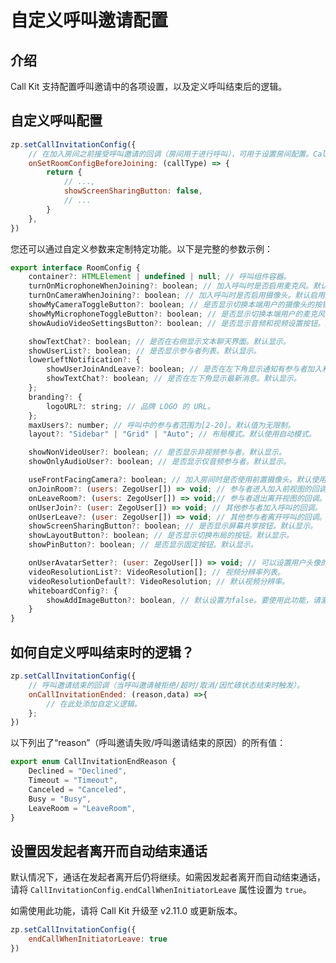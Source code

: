 # 自定义呼叫邀请配置

## 介绍

Call Kit 支持配置呼叫邀请中的各项设置，以及定义呼叫结束后的逻辑。

## 自定义呼叫配置

```javascript
zp.setCallInvitationConfig({
    // 在加入房间之前接受呼叫邀请的回调（房间用于进行呼叫），可用于设置房间配置。Call Kit 使您能够自动加入房间，并根据特定呼叫类型（ZegoInvitationType）调整房间配置。
    onSetRoomConfigBeforeJoining: (callType) => {
        return {
            // ...,
            showScreenSharingButton: false,
            // ...
        }
    },
})
```

您还可以通过自定义参数来定制特定功能。以下是完整的参数示例：

``` javascript
export interface RoomConfig {
    container?: HTMLElement | undefined | null; // 呼叫组件容器。
    turnOnMicrophoneWhenJoining?: boolean; // 加入呼叫时是否启用麦克风。默认启用。
    turnOnCameraWhenJoining?: boolean; // 加入呼叫时是否启用摄像头。默认启用。
    showMyCameraToggleButton?: boolean; // 是否显示切换本端用户的摄像头的按钮。默认显示。
    showMyMicrophoneToggleButton?: boolean; // 是否显示切换本端用户的麦克风的按钮。默认显示。
    showAudioVideoSettingsButton?: boolean; // 是否显示音频和视频设置按钮。默认显示。

    showTextChat?: boolean; // 是否在右侧显示文本聊天界面。默认显示。
    showUserList?: boolean; // 是否显示参与者列表。默认显示。
    lowerLeftNotification?: {
        showUserJoinAndLeave?: boolean; // 是否在左下角显示通知有参与者加入和离开房间。默认显示。
        showTextChat?: boolean; // 是否在左下角显示最新消息。默认显示。
    };
    branding?: {
        logoURL?: string; // 品牌 LOGO 的 URL。
    };
    maxUsers?: number; // 呼叫中的参与者范围为[2-20]。默认值为无限制。
    layout?: "Sidebar" | "Grid" | "Auto"; // 布局模式。默认使用自动模式。

    showNonVideoUser?: boolean; // 是否显示非视频参与者。默认显示。
    showOnlyAudioUser?: boolean; // 是否显示仅音频参与者。默认显示。

    useFrontFacingCamera?: boolean; // 加入房间时是否使用前置摄像头。默认使用前置摄像头。
    onJoinRoom?: (users: ZegoUser[]) => void; // 参与者进入加入前视图的回调。
    onLeaveRoom?: (users: ZegoUser[]) => void;// 参与者退出离开视图的回调。
    onUserJoin?: (user: ZegoUser[]) => void; // 其他参与者加入呼叫的回调。
    onUserLeave?: (user: ZegoUser[]) => void; // 其他参与者离开呼叫的回调。
    showScreenSharingButton?: boolean; // 是否显示屏幕共享按钮。默认显示。
    showLayoutButton?: boolean; // 是否显示切换布局的按钮。默认显示。
    showPinButton?: boolean; // 是否显示固定按钮。默认显示。

    onUserAvatarSetter?: (user: ZegoUser[]) => void; // 可以设置用户头像的回调。
    videoResolutionList?: VideoResolution[]; // 视频分辨率列表。
    videoResolutionDefault?: VideoResolution; // 默认视频分辨率。
    whiteboardConfig?: {            
        showAddImageButton?: boolean, // 默认设置为false。要使用此功能，请激活文件共享功能，然后导入插件。否则，将出现此提示：“添加图像失败，不支持此功能。”
    }
}
```


## 如何自定义呼叫结束时的逻辑？

```javascript
zp.setCallInvitationConfig({
    // 呼叫邀请结束的回调（当呼叫邀请被拒绝/超时/取消/因忙碌状态结束时触发）。
    onCallInvitationEnded: (reason,data) =>{
        // 在此处添加自定义逻辑。
    };
})
```

以下列出了“reason”（呼叫邀请失败/呼叫邀请结束的原因）的所有值：

```ts
export enum CallInvitationEndReason {
    Declined = "Declined",
    Timeout = "Timeout",
    Canceled = "Canceled",
    Busy = "Busy",
    LeaveRoom = "LeaveRoom",
}
```

## 设置因发起者离开而自动结束通话

默认情况下，通话在发起者离开后仍将继续。如需因发起者离开而自动结束通话，请将 `CallInvitationConfig.endCallWhenInitiatorLeave` 属性设置为 `true`。

<Note title="说明">
如需使用此功能，请将 Call Kit 升级至 v2.11.0 或更新版本。 
</Note>

```javascript {2}
zp.setCallInvitationConfig({
    endCallWhenInitiatorLeave: true
})
```
